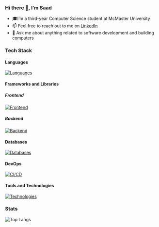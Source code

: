 ### Hi there 👋, I’m Saad
- 🎓I’m a third-year Computer Science student at McMaster University
- 📫 Feel free to reach out to me on <a href=https://www.linkedin.com/in/saad-tariq-cs/ target=_blank>LinkedIn</a>
- 💬 Ask me about anything related to software development and building computers
<!-- - 🌱 I’m currently learning MySQL, Next.js, Prisma and Tailwind. -->
<!-- - 🔭 I’m currently working on an app to track job applications, and a Linked List visualizer -->
### Tech Stack

#### Languages
[![Languages](https://skillicons.dev/icons?i=ts,js,python,c,cpp&theme=dark)](https://skillicons.dev)

#### Frameworks and Libraries

##### Frontend
[![Frontend](https://skillicons.dev/icons?i=next,react,astro,redux,tailwind,bootstrap&theme=dark)](https://skillicons.dev)

##### Backend
[![Backend](https://skillicons.dev/icons?i=nodejs,express,prisma&theme=dark)](https://skillicons.dev)

#### Databases
[![Databases](https://skillicons.dev/icons?i=postgres,mongodb,sqlite&theme=dark)](https://skillicons.dev)

#### DevOps
[![CI/CD](https://skillicons.dev/icons?i=githubactions,docker,netlify&theme=dark)](https://skillicons.dev)

#### Tools and Technologies
[![Technologies](https://skillicons.dev/icons?i=git,vite,vitest,bun,linux&theme=dark)](https://skillicons.dev)

### Stats

![Top Langs](https://github-readme-stats.vercel.app/api/top-langs/?username=tariqs26&layout=compact&theme=tokyonight&langs_count=6)

